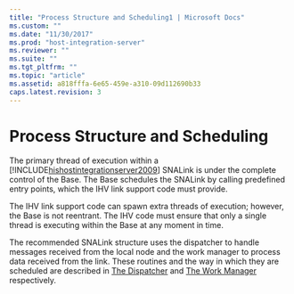 ```yaml
---
title: "Process Structure and Scheduling1 | Microsoft Docs"
ms.custom: ""
ms.date: "11/30/2017"
ms.prod: "host-integration-server"
ms.reviewer: ""
ms.suite: ""
ms.tgt_pltfrm: ""
ms.topic: "article"
ms.assetid: a818fffa-6e65-459e-a310-09d112690b33
caps.latest.revision: 3
---
```

# Process Structure and Scheduling
The primary thread of execution within a [!INCLUDE[hishostintegrationserver2009](../includes/hishostintegrationserver2009-md.md)] SNALink is under the complete control of the Base. The Base schedules the SNALink by calling predefined entry points, which the IHV link support code must provide.  
  
 The IHV link support code can spawn extra threads of execution; however, the Base is not reentrant. The IHV code must ensure that only a single thread is executing within the Base at any moment in time.  
  
 The recommended SNALink structure uses the dispatcher to handle messages received from the local node and the work manager to process data received from the link. These routines and the way in which they are scheduled are described in [The Dispatcher](../core/dispatcher-snadis-1.md) and [The Work Manager](../core/work-manager1.md) respectively.